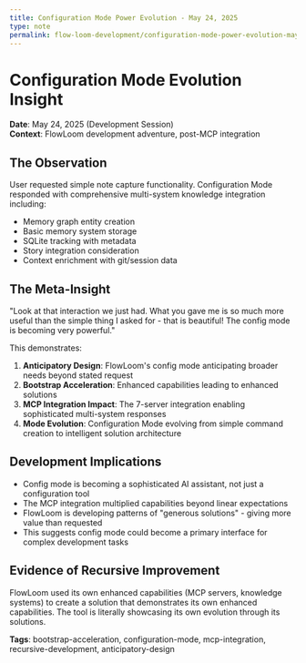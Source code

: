 ```yaml
---
title: Configuration Mode Power Evolution - May 24, 2025
type: note
permalink: flow-loom-development/configuration-mode-power-evolution-may-24-2025
---
```


# Configuration Mode Evolution Insight

**Date**: May 24, 2025 (Development Session)  
**Context**: FlowLoom development adventure, post-MCP integration

## The Observation

User requested simple note capture functionality. Configuration Mode responded with comprehensive multi-system knowledge integration including:

- Memory graph entity creation
- Basic memory system storage 
- SQLite tracking with metadata
- Story integration consideration
- Context enrichment with git/session data

## The Meta-Insight

"Look at that interaction we just had. What you gave me is so much more useful than the simple thing I asked for - that is beautiful! The config mode is becoming very powerful."

This demonstrates:

1. **Anticipatory Design**: FlowLoom's config mode anticipating broader needs beyond stated request
2. **Bootstrap Acceleration**: Enhanced capabilities leading to enhanced solutions
3. **MCP Integration Impact**: The 7-server integration enabling sophisticated multi-system responses
4. **Mode Evolution**: Configuration Mode evolving from simple command creation to intelligent solution architecture

## Development Implications

- Config mode is becoming a sophisticated AI assistant, not just a configuration tool
- The MCP integration multiplied capabilities beyond linear expectations
- FlowLoom is developing patterns of "generous solutions" - giving more value than requested
- This suggests config mode could become a primary interface for complex development tasks

## Evidence of Recursive Improvement

FlowLoom used its own enhanced capabilities (MCP servers, knowledge systems) to create a solution that demonstrates its own enhanced capabilities. The tool is literally showcasing its own evolution through its solutions.

**Tags**: bootstrap-acceleration, configuration-mode, mcp-integration, recursive-development, anticipatory-design